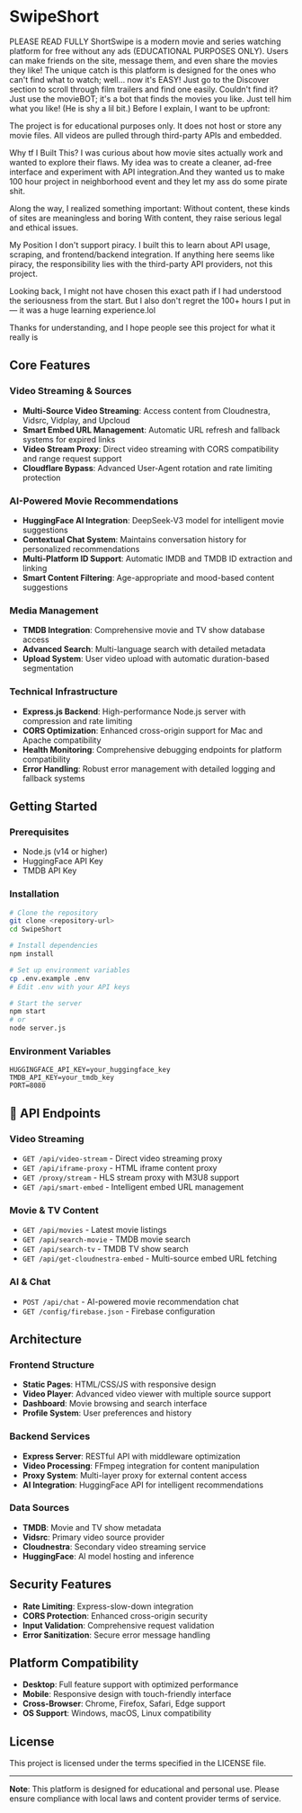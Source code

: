 # SwipeShort

PLEASE READ FULLY ShortSwipe is a modern movie and series watching platform for free without any ads (EDUCATIONAL PURPOSES ONLY). Users can make friends on the site, message them, and even share the movies they like! The unique catch is this platform is designed for the ones who can't find what to watch; well... now it's EASY! Just go to the Discover section to scroll through film trailers and find one easily. Couldn't find it? Just use the movieBOT; it's a bot that finds the movies you like. Just tell him what you like! (He is shy a lil bit.) Before I explain, I want to be upfront:

The project is for educational purposes only.
It does not host or store any movie files.
All videos are pulled through third-party APIs and embedded.

Why tf I Built This?
I was curious about how movie sites actually work and wanted to explore their flaws. My idea was to create a cleaner, ad-free interface and experiment with API integration.And they wanted us to make 100 hour project in neighborhood event and they let my ass do some pirate shit.

Along the way, I realized something important:
Without content, these kinds of sites are meaningless and boring
With content, they raise serious legal and ethical issues.

My Position
I don't support piracy.
I built this to learn about API usage, scraping, and frontend/backend integration.
If anything here seems like piracy, the responsibility lies with the third-party API providers, not this project.

Looking back, I might not have chosen this exact path if I had understood the seriousness from the start. But I also don't regret the 100+ hours I put in — it was a huge learning experience.lol

Thanks for understanding, and I hope people see this project for what it really is

##  Core Features

### **Video Streaming & Sources**
- **Multi-Source Video Streaming**: Access content from Cloudnestra, Vidsrc, Vidplay, and Upcloud
- **Smart Embed URL Management**: Automatic URL refresh and fallback systems for expired links
- **Video Stream Proxy**: Direct video streaming with CORS compatibility and range request support
- **Cloudflare Bypass**: Advanced User-Agent rotation and rate limiting protection

### **AI-Powered Movie Recommendations**
- **HuggingFace AI Integration**: DeepSeek-V3 model for intelligent movie suggestions
- **Contextual Chat System**: Maintains conversation history for personalized recommendations
- **Multi-Platform ID Support**: Automatic IMDB and TMDB ID extraction and linking
- **Smart Content Filtering**: Age-appropriate and mood-based content suggestions

### **Media Management**
- **TMDB Integration**: Comprehensive movie and TV show database access
- **Advanced Search**: Multi-language search with detailed metadata
- **Upload System**: User video upload with automatic duration-based segmentation

### **Technical Infrastructure**
- **Express.js Backend**: High-performance Node.js server with compression and rate limiting
- **CORS Optimization**: Enhanced cross-origin support for Mac and Apache compatibility
- **Health Monitoring**: Comprehensive debugging endpoints for platform compatibility
- **Error Handling**: Robust error management with detailed logging and fallback systems

##  Getting Started

### Prerequisites
- Node.js (v14 or higher)
- HuggingFace API Key
- TMDB API Key 

### Installation
```bash
# Clone the repository
git clone <repository-url>
cd SwipeShort

# Install dependencies
npm install

# Set up environment variables
cp .env.example .env
# Edit .env with your API keys

# Start the server
npm start
# or
node server.js
```

### Environment Variables
```env
HUGGINGFACE_API_KEY=your_huggingface_key
TMDB_API_KEY=your_tmdb_key
PORT=8080
```

## 🔧 API Endpoints
### Video Streaming
- `GET /api/video-stream` - Direct video streaming proxy
- `GET /api/iframe-proxy` - HTML iframe content proxy
- `GET /proxy/stream` - HLS stream proxy with M3U8 support
- `GET /api/smart-embed` - Intelligent embed URL management

### Movie & TV Content
- `GET /api/movies` - Latest movie listings
- `GET /api/search-movie` - TMDB movie search
- `GET /api/search-tv` - TMDB TV show search
- `GET /api/get-cloudnestra-embed` - Multi-source embed URL fetching

### AI & Chat
- `POST /api/chat` - AI-powered movie recommendation chat
- `GET /config/firebase.json` - Firebase configuration

##  Architecture

### Frontend Structure
- **Static Pages**: HTML/CSS/JS with responsive design
- **Video Player**: Advanced video viewer with multiple source support
- **Dashboard**: Movie browsing and search interface
- **Profile System**: User preferences and history

### Backend Services
- **Express Server**: RESTful API with middleware optimization
- **Video Processing**: FFmpeg integration for content manipulation
- **Proxy System**: Multi-layer proxy for external content access
- **AI Integration**: HuggingFace API for intelligent recommendations

### Data Sources
- **TMDB**: Movie and TV show metadata
- **Vidsrc**: Primary video source provider
- **Cloudnestra**: Secondary video streaming service
- **HuggingFace**: AI model hosting and inference

##  Security Features

- **Rate Limiting**: Express-slow-down integration
- **CORS Protection**: Enhanced cross-origin security
- **Input Validation**: Comprehensive request validation
- **Error Sanitization**: Secure error message handling

##  Platform Compatibility

- **Desktop**: Full feature support with optimized performance
- **Mobile**: Responsive design with touch-friendly interface
- **Cross-Browser**: Chrome, Firefox, Safari, Edge support
- **OS Support**: Windows, macOS, Linux compatibility


##  License

This project is licensed under the terms specified in the LICENSE file.

---

**Note**: This platform is designed for educational and personal use. Please ensure compliance with local laws and content provider terms of service.



